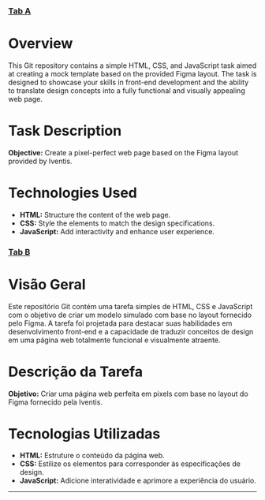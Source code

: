 ### [Tab A](#tab/tab-a)

# Overview

This Git repository contains a simple HTML, CSS, and JavaScript task aimed at creating a mock template based on the provided Figma layout. The task is designed to showcase your skills in front-end development and the ability to translate design concepts into a fully functional and visually appealing web page.

# Task Description

**Objective:**
Create a pixel-perfect web page based on the Figma layout provided by Iventis.

# Technologies Used

- **HTML:** Structure the content of the web page.
- **CSS:** Style the elements to match the design specifications.
- **JavaScript:** Add interactivity and enhance user experience.

### [Tab B](#tab/tab-b)

# Visão Geral

Este repositório Git contém uma tarefa simples de HTML, CSS e JavaScript com o objetivo de criar um modelo simulado com base no layout fornecido pelo Figma. A tarefa foi projetada para destacar suas habilidades em desenvolvimento front-end e a capacidade de traduzir conceitos de design em uma página web totalmente funcional e visualmente atraente.

# Descrição da Tarefa

**Objetivo:**
Criar uma página web perfeita em pixels com base no layout do Figma fornecido pela Iventis.

# Tecnologias Utilizadas

- **HTML:** Estruture o conteúdo da página web.
- **CSS:** Estilize os elementos para corresponder às especificações de design.
- **JavaScript:** Adicione interatividade e aprimore a experiência do usuário.

---
